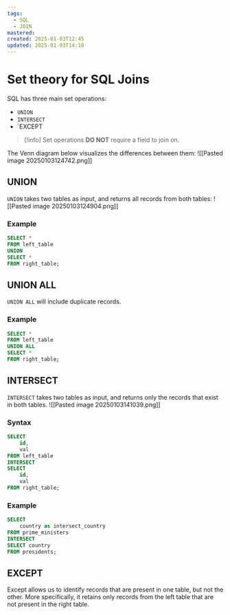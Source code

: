 ```yaml
---
tags:
  - SQL
  - JOIN
mastered: 
created: 2025-01-03T12:45
updated: 2025-01-03T14:18
---
```

# Set theory for SQL Joins
SQL has three main set operations:
- `UNION`
- `INTERSECT`
- `EXCEPT

>[!info]
>Set operations **DO NOT** require a field to join on.


The Venn diagram below visualizes the differences between them:
![[Pasted image 20250103124742.png]]
## UNION
`UNION` takes two tables as input, and returns all records from both tables:
![[Pasted image 20250103124904.png]]
### Example
```sql
SELECT *
FROM left_table
UNION 
SELECT *
FROM right_table;
```
## UNION ALL
`UNION ALL` will include duplicate records.
### Example
```sql
SELECT *
FROM left_table
UNION ALL
SELECT *
FROM right_table;
```

## INTERSECT
`INTERSECT` takes two tables as input, and returns only the records that exist in both tables.
![[Pasted image 20250103141039.png]]
### Syntax
```sql
SELECT
	id,
	val
FROM left_table
INTERSECT
SELECT
	id,
	val
FROM right_table;
```

### Example
```sql
SELECT
	country as intersect_country
FROM prime_ministers
INTERSECT
SELECT country
FROM presidents;
```

## EXCEPT
Except allows us to identify records that are present in one table, but not the other. More specifically, it retains only records from the left table that are not present in the right table.
